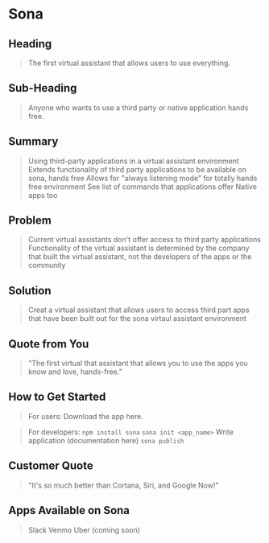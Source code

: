 # Sona #

<!-- 
> This material was originally posted [here](http://www.quora.com/What-is-Amazons-approach-to-product-development-and-product-management). It is reproduced here for posterities sake.

There is an approach called "working backwards" that is widely used at Amazon. They work backwards from the customer, rather than starting with an idea for a product and trying to bolt customers onto it. While working backwards can be applied to any specific product decision, using this approach is especially important when developing new products or features.

For new initiatives a product manager typically starts by writing an internal press release announcing the finished product. The target audience for the press release is the new/updated product's customers, which can be retail customers or internal users of a tool or technology. Internal press releases are centered around the customer problem, how current solutions (internal or external) fail, and how the new product will blow away existing solutions.

If the benefits listed don't sound very interesting or exciting to customers, then perhaps they're not (and shouldn't be built). Instead, the product manager should keep iterating on the press release until they've come up with benefits that actually sound like benefits. Iterating on a press release is a lot less expensive than iterating on the product itself (and quicker!).

If the press release is more than a page and a half, it is probably too long. Keep it simple. 3-4 sentences for most paragraphs. Cut out the fat. Don't make it into a spec. You can accompany the press release with a FAQ that answers all of the other business or execution questions so the press release can stay focused on what the customer gets. My rule of thumb is that if the press release is hard to write, then the product is probably going to suck. Keep working at it until the outline for each paragraph flows. 

Oh, and I also like to write press-releases in what I call "Oprah-speak" for mainstream consumer products. Imagine you're sitting on Oprah's couch and have just explained the product to her, and then you listen as she explains it to her audience. That's "Oprah-speak", not "Geek-speak".

Once the project moves into development, the press release can be used as a touchstone; a guiding light. The product team can ask themselves, "Are we building what is in the press release?" If they find they're spending time building things that aren't in the press release (overbuilding), they need to ask themselves why. This keeps product development focused on achieving the customer benefits and not building extraneous stuff that takes longer to build, takes resources to maintain, and doesn't provide real customer benefit (at least not enough to warrant inclusion in the press release).
 -->
 
## Heading ##
  > The first virtual assistant that allows users to use everything.

## Sub-Heading ##
  > Anyone who wants to use a third party or native application hands free.

## Summary ##
  > Using third-party applications in a virtual assistant environment
  > Extends functionality of third party applications to be available on sona, hands free
  > Allows for "always listening mode" for totally hands free environment
  > See list of commands that applications offer
  > Native apps too

## Problem ##
  > Current virtual assistants don't offer access to third party applications
  > Functionality of the virtual assistant is determined by the company that built the virtual assistant, not the developers of the apps or the community

## Solution ##
  > Creat a virtual assistant that allows users to access third part apps that have been built out for the sona virtaul assistant environment

## Quote from You ##
  > "The first virtual that assistant that allows you to use the apps you know and love, hands-free."

## How to Get Started ##
  > For users:
  > Download the app here.
  
  > For developers:
  > `npm install sona`
  > `sona init <app_name>`
  > Write application (documentation here)
  > `sona publish`

## Customer Quote ##
  > "It's so much better than Cortana, Siri, and Google Now!"
  
## Apps Available on Sona ##
  > Slack
  > Venmo
  > Uber (coming soon)

